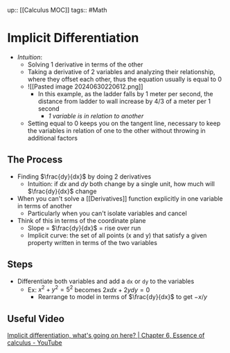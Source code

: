 up:: [[Calculus MOC]]
tags:: #Math
# Implicit Differentiation
- *Intuition*:
	- Solving 1 derivative in terms of the other
	- Taking a derivative of 2 variables and analyzing their relationship, where they offset each other, thus the equation usually is equal to 0
	- ![[Pasted image 20240630220612.png]]
		- In this example, as the ladder falls by 1 meter per second, the distance from ladder to wall increase by 4/3 of a meter per 1 second
			- *1 variable is in relation to another*
	- Setting equal to 0 keeps you on the tangent line, necessary to keep the variables in relation of one to the other without throwing in additional factors
## The Process 
- Finding $\frac{dy}{dx}$ by doing 2 derivatives
	- Intuition: if $dx$ and $dy$ both change by a single unit, how much will $\frac{dy}{dx}$ change
- When you can't solve a [[Derivatives]] function explicitly in one variable in terms of another
	- Particularly when you can't isolate variables and cancel 
- Think of this in terms of the coordinate plane
	- Slope =  $\frac{dy}{dx}$ = rise over run
	- Implicit curve: the set of all points (x and y) that satisfy a given property written in terms of the two variables
## Steps
- Differentiate both variables and add a `dx` or `dy` to the variables 
	- Ex: $x^2 + y^2 = 5^2$ becomes $2x dx + 2y dy = 0$ 
		- Rearrange to model in terms of $\frac{dy}{dx}$ to get $-x/y$
## Useful Video
[Implicit differentiation, what's going on here? | Chapter 6, Essence of calculus - YouTube](https://www.youtube.com/watch?v=qb40J4N1fa4&list=PLZHQObOWTQDMsr9K-rj53DwVRMYO3t5Yr&index=6)
